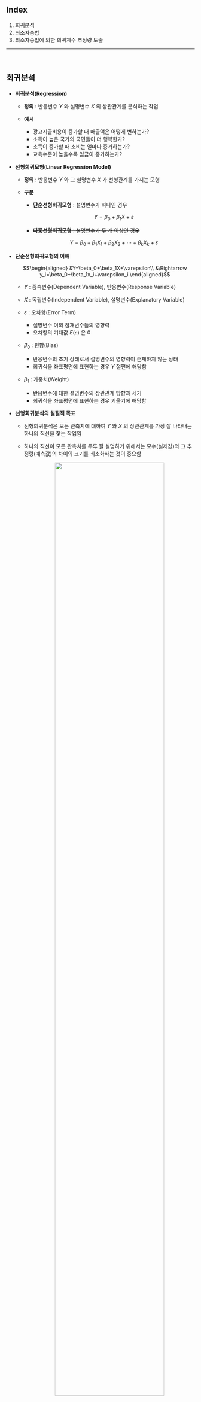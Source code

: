 ## Index

1. 회귀분석
2. 최소자승법
3. 최소자승법에 의한 회귀계수 추정량 도출

<hr></br>

## 회귀분석

- **회귀분석(Regression)**
    - **정의** : 반응변수 $Y$ 와 설명변수 $X$ 의 상관관계를 분석하는 작업

    - **예시**
        - 광고지출비용이 증가할 때 매출액은 어떻게 변하는가?
        - 소득이 높은 국가의 국민들이 더 행복한가?
        - 소득이 증가할 때 소비는 얼마나 증가하는가?
        - 교육수준이 높을수록 임금이 증가하는가?

- **선형회귀모형(Linear Regression Model)**
    - **정의** : 반응변수 $Y$ 와 그 설명변수 $X$ 가 선형관계를 가지는 모형

    - **구분**
        - **단순선형회귀모형** : 설명변수가 하나인 경우

            $$
            Y=\beta_0+\beta_1X+\varepsilon
            $$

        - ~~**다중선형회귀모형** : 설명변수가 두 개 이상인 경우~~

            $$
            Y=\beta_0+\beta_1 X_1+\beta_2 X_2+\cdots+\beta_k X_k+\varepsilon
            $$

- **단순선형회귀모형의 이해**

    $$\begin{aligned}
    &Y=\beta_0+\beta_1X+\varepsilon\\
    &\Rightarrow y_i=\beta_0+\beta_1x_i+\varepsilon_i
    \end{aligned}$$

    - $Y$ : 종속변수(Dependent Variable), 반응변수(Response Variable)

    - $X$ : 독립변수(Independent Variable), 설명변수(Explanatory Variable)

    - $\varepsilon$ : 오차항(Error Term)
        - 설명변수 이외 잠재변수들의 영향력
        - 오차항의 기대값 $E(\varepsilon)$ 은 $0$

    - $\beta_0$ : 편향(Bias)
        - 반응변수의 초기 상태로서 설명변수의 영향력이 존재하지 않는 상태
        - 회귀식을 좌표평면에 표현하는 경우 $Y$ 절편에 해당함

    - $\beta_1$ : 가중치(Weight)
        - 반응변수에 대한 설명변수의 상관관계 방향과 세기
        - 회귀식을 좌표평면에 표현하는 경우 기울기에 해당함

- **선형회귀분석의 실질적 목표**
    - 선형회귀분석은 모든 관측치에 대하여 $Y$ 와 $X$ 의 상관관계를 가장 잘 나타내는 하나의 직선을 찾는 작업임

    - 하나의 직선이 모든 관측치를 두루 잘 설명하기 위해서는 모수(실제값)와 그 추정량(예측값)의 차이의 크기를 최소화하는 것이 중요함

        <p align="center"><img src="https://user-images.githubusercontent.com/116495744/221339174-de431950-85c5-4156-afbc-0d3ba0b9c8e4.png" width=80%></p>

    - 선형회귀분석의 실질적 목표는 모수(실제값)와 그 추정량(예측값)의 차이의 크기를 최소화하는 회귀계수 조합을 찾는 것임

        - **회귀계수(Regression Coefficient)** : 편향 $\beta_0$ 과 가중치 $\beta_1$

</br>

## 최소자승법

- **잔차(Residual; $e_i$)** : 관측치 $y_i$ 와 그 추정량 $\hat{y_i}$ 의 차이

    - 회귀계수 $\beta_0, \beta_1$ 의 추정량 $\hat{\beta_0}, \hat{\beta_1}$ 에 대하여 관측치 $y_i$ 를 추정하는 회귀식은 다음과 같음

        $$
        \hat{y_i}=\hat{\beta_0}+\hat{\beta_1}x_i
        $$

    - 관측치 $y_i$ 와 그 추정량 $\hat{y_i}$ 의 차이를 잔차로 정의함

        $$\begin{aligned}
        e_i
        &= y_i - \hat{y_i}\\
        &= y_i - (\hat{\beta_0}+\hat{\beta_1}x_i)
        \end{aligned}$$

- **최소자승법(Ordinary Least Squares; $OLS$)** : 잔차 자승(제곱)의 합을 최소화하는 회귀계수 조합을 추정하는 방법

    $$\begin{aligned}
    \displaystyle\min_{\hat{\beta_0}, \hat{\beta_1}}S(\hat{\beta_0}, \hat{\beta_1})
    \end{aligned}$$

    $$\begin{aligned}
    S(\hat{\beta_0}, \hat{\beta_1})
    &= \displaystyle\sum_{i=1}^{n}(e_i)^2 \\
    &= \displaystyle\sum_{i=1}^{n}(y_i - \hat{y_i})^2 \\
    &= \displaystyle\sum_{i=1}^{n}(y_i - (\hat{\beta_0}+\hat{\beta_1}x_i))^2
    \end{aligned}$$

- **최소자승추정량은 다음을 만족함**
    - $\overline{Y}=\hat{\beta_0}+\hat{\beta_1}\overline{X}$
    - $\overline{e}=\displaystyle\frac{1}{n}\displaystyle\sum_{i=1}^{n}e_i=0$
    - $\displaystyle\sum_{i=1}^{n}e_iX_i=0$

</br>

## 최소자승법에 의한 회귀계수 추정량 도출

- **회귀계수의 추정량**

    - 편향 $\beta_0$ 의 최소자승추정량

        $$\begin{aligned}
        \hat{\beta_0}
        &= \overline{Y} - \hat{\beta_1}\overline{X}
        \end{aligned}$$

    - 가중치 $\beta_1$ 의 최소자승추정량

        $$\begin{aligned}
        \hat{\beta_1}
        &= \displaystyle\frac{Cov(X,Y)}{Var(X)} \\
        &= \displaystyle\frac{\displaystyle\sum_{i=1}^{n}(X_i-\overline{X})(Y_i-\overline{Y})}{\displaystyle\sum_{i=1}^{n}(X_i-\overline{X})^2}
        \end{aligned}$$

- **증명**
    - 반응변수 $Y$ 의 표본평균 $\overline{Y}$ 와 설명변수 $X$ 의 표본평균 $\overline{X}$ 는 다음과 같음

        $$\begin{aligned}
        \overline{Y}
        &= \frac{1}{n}\displaystyle\sum_{i=1}^{n}Y_i \\
        \overline{X}
        &= \frac{1}{n}\displaystyle\sum_{i=1}^{n}X_i
        \end{aligned}$$

    - 잔차 자승의 합 $S(\hat{\beta_0}, \hat{\beta_1})$ 을 $\hat{\beta_0}$ 로 편미분

        $$\begin{aligned}
        \displaystyle\frac{\partial S(\hat{\beta_0}, \hat{\beta_1})}{\partial \hat{\beta_0}}
        &= -2\times\displaystyle\sum_{i=1}^{n}(Y_i-\hat{\beta_0}-\hat{\beta_1}X_i) \\
        &= -2\times(\displaystyle\sum_{i=1}^{n}Y_i-n\hat{\beta_0}-\hat{\beta_1}\displaystyle\sum_{i=1}^{n}X_i) \cdots①\\
        &= -2n \times (\overline{Y} - \hat{\beta_0} - \hat{\beta_1}\overline{X}) \\
        &= 0 \\ \\
        \therefore\hat{\beta_0}
        &= \overline{Y} - \hat{\beta_1}\overline{X}\;(s.t.\;n\ne 0)
        \end{aligned}$$

    - 잔차 자승의 합 $S(\hat{\beta_0}, \hat{\beta_1})$ 을 $\hat{\beta_1}$ 로 편미분

        $$\begin{aligned}
        \displaystyle\frac{\partial S(\hat{\beta_0}, \hat{\beta_1})}{\partial \hat{\beta_1}}
        &= -2\times\displaystyle\sum_{i=1}^{n}(Y_i-\beta_0-\beta_1X_i)\times X_i \\
        &= -2\times(\displaystyle\sum_{i=1}^{n}Y_iX_i-\beta_0\displaystyle\sum_{i=1}^{n}X_i-\beta_1\displaystyle\sum_{i=1}^{n}(X_i)^2) \cdots②\\
        &= 0
        \end{aligned}$$

    - 식 ①, ② 를 적절히 변형하여 뺄셈

        $$\begin{aligned}
        -\frac{1}{2}(① \times \displaystyle\sum_{i=1}^{n}X_i - ② \times n)
        &= \displaystyle\sum_{i=1}^{n}Y_i \displaystyle\sum_{i=1}^{n}X_i - n \times \displaystyle\sum_{i=1}^{n}Y_iX_i - \hat{\beta_1}(\displaystyle\sum_{i=1}^{n}X_i)^2 + n \times \beta_1 \times \displaystyle\sum_{i=1}^{n}(X_i)^2 \\
        &= n\overline{Y} \times n\overline{X}-n\displaystyle\sum_{i=1}^{n}Y_iX_i-\hat{\beta_1}(n\overline{X})^2+ n \times \hat{\beta_1} \times \displaystyle\sum_{i=1}^{n}(X_i)^2 \\
        &= \hat{\beta_1}(n\displaystyle\sum_{i=1}^{n}(X_i)^2-n^2(\overline{X})^2)-(\displaystyle\sum_{i=1}^{n}Y_iX_i-n^2\overline{Y}\overline{X}) \\
        &= \hat{\beta_1} \times n^2 \times (\frac{1}{n}\displaystyle\sum_{i=1}^{n}(X_i)^2 - \overline{X}^2) - n^2 \times (\frac{1}{n^2}\displaystyle\sum_{i=1}^{n}Y_iX_i - \overline{Y}\overline{X}) \\
        &= 0
        \end{aligned}$$

    - $\hat{\beta_1}$ 에 대하여 정리

        $$\begin{aligned}
        \hat{\beta_1}
        &= \frac{n^2 \times (\displaystyle\frac{1}{n^2}\displaystyle\sum_{i=1}^{n}Y_iX_i - \overline{Y}\overline{X})}{n^2 \times (\displaystyle\frac{1}{n}\displaystyle\sum_{i=1}^{n}(X_i)^2 - \overline{X}^2)} \\
        &= \frac{\displaystyle\frac{1}{n^2}\displaystyle\sum_{i=1}^{n}Y_iX_i - \overline{Y}\overline{X}}{\displaystyle\frac{1}{n}\displaystyle\sum_{i=1}^{n}(X_i)^2 - \overline{X}^2} \\ \\
        \therefore \hat{\beta_1}
        &= \displaystyle\frac{Cov(X,Y)}{Var(X)}
        \end{aligned}$$